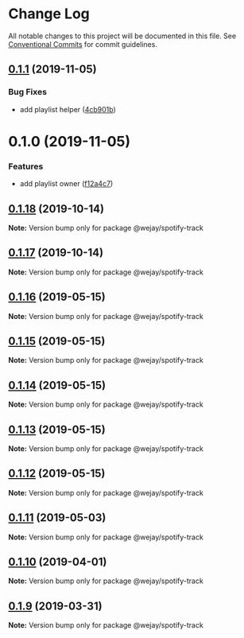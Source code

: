 # Change Log

All notable changes to this project will be documented in this file.
See [Conventional Commits](https://conventionalcommits.org) for commit guidelines.

## [0.1.1](https://github.com/Iteam1337/wejay-utils/compare/@wejay/spotify-playlist@0.1.0...@wejay/spotify-playlist@0.1.1) (2019-11-05)


### Bug Fixes

* add playlist helper ([4cb901b](https://github.com/Iteam1337/wejay-utils/commit/4cb901b))





# 0.1.0 (2019-11-05)


### Features

* add playlist owner ([f12a4c7](https://github.com/Iteam1337/wejay-utils/commit/f12a4c7))





## [0.1.18](https://github.com/Iteam1337/wejay-utils/compare/@wejay/spotify-track@0.1.17...@wejay/spotify-track@0.1.18) (2019-10-14)

**Note:** Version bump only for package @wejay/spotify-track





## [0.1.17](https://github.com/Iteam1337/wejay-utils/compare/@wejay/spotify-track@0.1.16...@wejay/spotify-track@0.1.17) (2019-10-14)

**Note:** Version bump only for package @wejay/spotify-track





## [0.1.16](https://github.com/Iteam1337/wejay-utils/compare/@wejay/spotify-track@0.1.15...@wejay/spotify-track@0.1.16) (2019-05-15)

**Note:** Version bump only for package @wejay/spotify-track





## [0.1.15](https://github.com/Iteam1337/wejay-utils/compare/@wejay/spotify-track@0.1.14...@wejay/spotify-track@0.1.15) (2019-05-15)

**Note:** Version bump only for package @wejay/spotify-track





## [0.1.14](https://github.com/Iteam1337/wejay-utils/compare/@wejay/spotify-track@0.1.13...@wejay/spotify-track@0.1.14) (2019-05-15)

**Note:** Version bump only for package @wejay/spotify-track





## [0.1.13](https://github.com/Iteam1337/wejay-utils/compare/@wejay/spotify-track@0.1.12...@wejay/spotify-track@0.1.13) (2019-05-15)

**Note:** Version bump only for package @wejay/spotify-track





## [0.1.12](https://github.com/Iteam1337/wejay-utils/compare/@wejay/spotify-track@0.1.11...@wejay/spotify-track@0.1.12) (2019-05-15)

**Note:** Version bump only for package @wejay/spotify-track





## [0.1.11](https://github.com/Iteam1337/wejay-utils/compare/@wejay/spotify-track@0.1.10...@wejay/spotify-track@0.1.11) (2019-05-03)

**Note:** Version bump only for package @wejay/spotify-track





## [0.1.10](https://github.com/Iteam1337/wejay-utils/compare/@wejay/spotify-track@0.1.9...@wejay/spotify-track@0.1.10) (2019-04-01)

**Note:** Version bump only for package @wejay/spotify-track





## [0.1.9](https://github.com/Iteam1337/wejay-utils/compare/@wejay/spotify-track@0.1.8...@wejay/spotify-track@0.1.9) (2019-03-31)

**Note:** Version bump only for package @wejay/spotify-track
